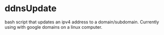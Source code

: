# ddnsUpdate
bash script that updates an ipv4 address to a domain/subdomain. Currently using with google domains on a linux computer.
